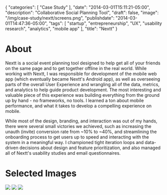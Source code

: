 {
   "categories": [
      "Case Study"
   ],
   "date": "2014-03-01T15:11:21-05:00",
   "description": "Collaborative Social Planning Tool",
   "draft": false,
   "image": "/img/case-study/nextt/screens.png",
   "publishdate": "2014-03-01T14:47:36-05:00",
   "tags": [
      "startup",
      "entrepreneurship",
      "UX",
      "usability research",
      "analytics",
      "mobile app"
   ],
   "title": "Nextt"
}

# About

Nextt is a social event planning tool designed to help get all of your friends on the same page and to get together offline in the real world. While working with Nextt, I was responsible for development of the mobile web app (which eventually became Nextt's Android app), as well as overseeing parts of the overall User Experience and wrangling all of the data, metrics, and analytics to help guide product development. The most interesting and valuable piece of this experience was building everything from the ground up by hand - no frameworks, no tools. I learned a ton about mobile performance, and what it takes to develop a compelling experience on mobile.

While most of the design, branding, and interaction was out of my hands, there were several small victories we achieved, such as increasing the unauth (invite) conversion rate from ~10% to ~40%, and streamlining the onboarding process to get users up to speed and interacting with the system in a meaningful way. I championed tight iteration loops and data-driven decisions about design and feature prioritization, and also managed all of Nextt's usability studies and email questionnaires.

# Selected Images

<img src="/img/case-study/nextt/unauth.png" />
<img src="/img/case-study/nextt/onboarding.png" />
<img src="/img/case-study/nextt/screens.png" />
